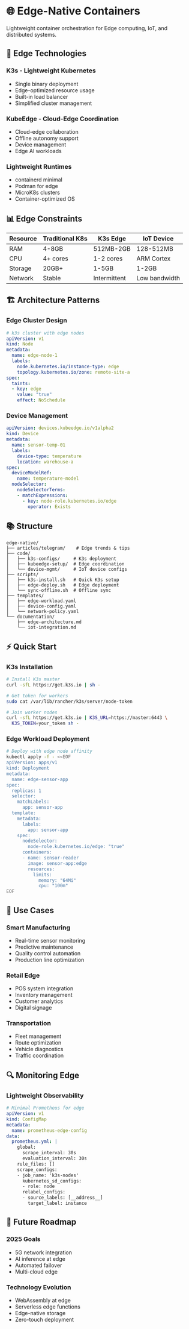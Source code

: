 # 🌐 Edge-Native Containers

Lightweight container orchestration for Edge computing, IoT, and distributed systems.

## 🎯 Edge Technologies

### K3s - Lightweight Kubernetes
- Single binary deployment
- Edge-optimized resource usage
- Built-in load balancer
- Simplified cluster management

### KubeEdge - Cloud-Edge Coordination
- Cloud-edge collaboration
- Offline autonomy support
- Device management
- Edge AI workloads

### Lightweight Runtimes
- containerd minimal
- Podman for edge
- MicroK8s clusters
- Container-optimized OS

## 📊 Edge Constraints

| Resource | Traditional K8s | K3s Edge | IoT Device |
|----------|----------------|----------|------------|
| RAM | 4-8GB | 512MB-2GB | 128-512MB |
| CPU | 4+ cores | 1-2 cores | ARM Cortex |
| Storage | 20GB+ | 1-5GB | 1-2GB |
| Network | Stable | Intermittent | Low bandwidth |

## 🏗️ Architecture Patterns

### Edge Cluster Design
```yaml
# k3s cluster with edge nodes
apiVersion: v1
kind: Node
metadata:
  name: edge-node-1
  labels:
    node.kubernetes.io/instance-type: edge
    topology.kubernetes.io/zone: remote-site-a
spec:
  taints:
  - key: edge
    value: "true"
    effect: NoSchedule
```

### Device Management
```yaml
apiVersion: devices.kubeedge.io/v1alpha2
kind: Device
metadata:
  name: sensor-temp-01
  labels:
    device-type: temperature
    location: warehouse-a
spec:
  deviceModelRef:
    name: temperature-model
  nodeSelector:
    nodeSelectorTerms:
    - matchExpressions:
      - key: node-role.kubernetes.io/edge
        operator: Exists
```

## 📚 Structure

```
edge-native/
├── articles/telegram/    # Edge trends & tips
├── code/
│   ├── k3s-configs/     # K3s deployment
│   ├── kubeedge-setup/  # Edge coordination
│   └── device-mgmt/     # IoT device configs
├── scripts/
│   ├── k3s-install.sh   # Quick K3s setup
│   ├── edge-deploy.sh   # Edge deployment
│   └── sync-offline.sh  # Offline sync
├── templates/
│   ├── edge-workload.yaml
│   ├── device-config.yaml
│   └── network-policy.yaml
└── documentation/
    ├── edge-architecture.md
    └── iot-integration.md
```

## ⚡ Quick Start

### K3s Installation
```bash
# Install K3s master
curl -sfL https://get.k3s.io | sh -

# Get token for workers
sudo cat /var/lib/rancher/k3s/server/node-token

# Join worker nodes
curl -sfL https://get.k3s.io | K3S_URL=https://master:6443 \
  K3S_TOKEN=your_token sh -
```

### Edge Workload Deployment
```bash
# Deploy with edge node affinity
kubectl apply -f - <<EOF
apiVersion: apps/v1
kind: Deployment
metadata:
  name: edge-sensor-app
spec:
  replicas: 1
  selector:
    matchLabels:
      app: sensor-app
  template:
    metadata:
      labels:
        app: sensor-app
    spec:
      nodeSelector:
        node-role.kubernetes.io/edge: "true"
      containers:
      - name: sensor-reader
        image: sensor-app:edge
        resources:
          limits:
            memory: "64Mi"
            cpu: "100m"
EOF
```

## 🎯 Use Cases

### Smart Manufacturing
- Real-time sensor monitoring
- Predictive maintenance
- Quality control automation
- Production line optimization

### Retail Edge
- POS system integration
- Inventory management
- Customer analytics
- Digital signage

### Transportation
- Fleet management
- Route optimization
- Vehicle diagnostics
- Traffic coordination

## 🔍 Monitoring Edge

### Lightweight Observability
```yaml
# Minimal Prometheus for edge
apiVersion: v1
kind: ConfigMap
metadata:
  name: prometheus-edge-config
data:
  prometheus.yml: |
    global:
      scrape_interval: 30s
      evaluation_interval: 30s
    rule_files: []
    scrape_configs:
    - job_name: 'k3s-nodes'
      kubernetes_sd_configs:
      - role: node
      relabel_configs:
      - source_labels: [__address__]
        target_label: instance
```

## 🚀 Future Roadmap

### 2025 Goals
- 5G network integration
- AI inference at edge
- Automated failover
- Multi-cloud edge

### Technology Evolution
- WebAssembly at edge
- Serverless edge functions
- Edge-native storage
- Zero-touch deployment